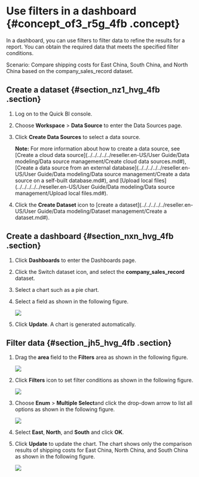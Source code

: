 # Use filters in a dashboard {#concept_of3_r5g_4fb .concept}

In a dashboard, you can use filters to filter data to refine the results for a report. You can obtain the required data that meets the specified filter conditions.

Scenario: Compare shipping costs for East China, South China, and North China based on the company\_sales\_record dataset.

## Create a dataset {#section_nz1_hvg_4fb .section}

1.  Log on to the Quick BI console.
2.  Choose **Workspace** \> **Data Source** to enter the Data Sources page.
3.  Click **Create Data Sources** to select a data source.

    **Note:** For more information about how to create a data source, see [Create a cloud data source](../../../../../reseller.en-US/User Guide/Data modeling/Data source management/Create cloud data sources.md#), [Create a data source from an external database](../../../../../reseller.en-US/User Guide/Data modeling/Data source management/Create a data source on a self-built database.md#), and [Upload local files](../../../../../reseller.en-US/User Guide/Data modeling/Data source management/Upload local files.md#).

4.  Click the **Create Dataset** icon to [create a dataset](../../../../../reseller.en-US/User Guide/Data modeling/Dataset management/Create a dataset.md#).

## Create a dashboard {#section_nxn_hvg_4fb .section}

1.  Click **Dashboards** to enter the Dashboards page.
2.  Click the Switch dataset icon, and select the **company\_sales\_record** dataset.
3.  Select a chart such as a pie chart.
4.  Select a field as shown in the following figure.

    ![](http://static-aliyun-doc.oss-cn-hangzhou.aliyuncs.com/assets/img/9190/15541046681914_en-US.png)

5.  Click **Update**. A chart is generated automatically.

## Filter data {#section_jh5_hvg_4fb .section}

1.  Drag the **area** field to the **Filters** area as shown in the following figure.

    ![](http://static-aliyun-doc.oss-cn-hangzhou.aliyuncs.com/assets/img/9190/15541046681932_en-US.png)

2.  Click **Filters** icon to set filter conditions as shown in the following figure.

    ![](http://static-aliyun-doc.oss-cn-hangzhou.aliyuncs.com/assets/img/24376/155410466842115_en-US.png)

3.  Choose **Enum** \> **Multiple Select**and click the drop-down arrow to list all options as shown in the following figure.

    ![](http://static-aliyun-doc.oss-cn-hangzhou.aliyuncs.com/assets/img/24376/155410466842116_en-US.png)

4.  Select **East**, **North**, and **South** and click **OK**.
5.  Click **Update** to update the chart. The chart shows only the comparison results of shipping costs for East China, North China, and South China as shown in the following figure.

    ![](http://static-aliyun-doc.oss-cn-hangzhou.aliyuncs.com/assets/img/24376/155410466832131_en-US.png)


